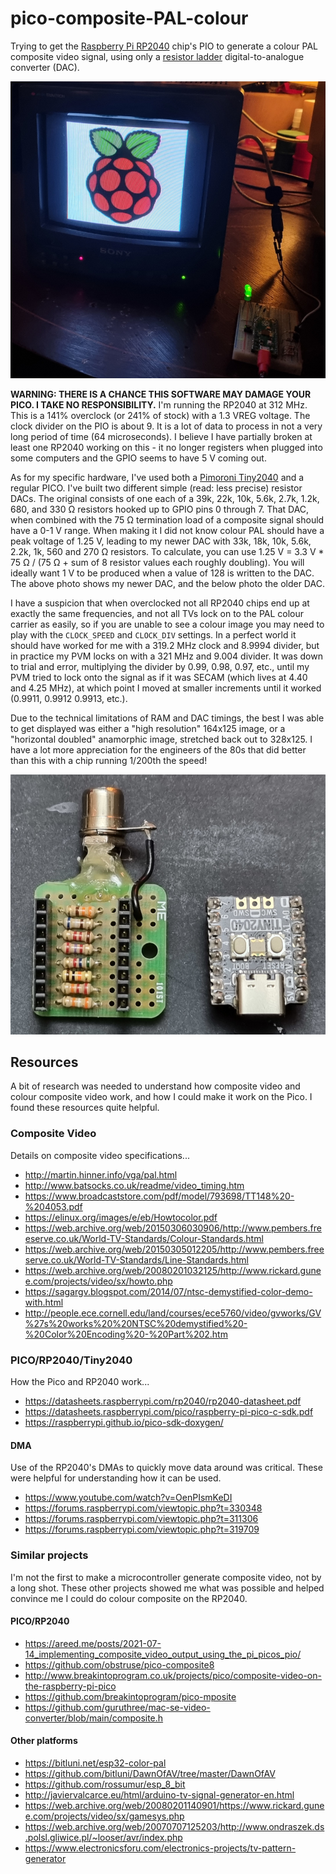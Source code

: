 # pico-composite-PAL-colour #

Trying to get the [Raspberry Pi RP2040](https://www.raspberrypi.com/documentation/microcontrollers/rp2040.html) chip's PIO to generate a colour PAL composite video signal, using only a [resistor ladder](https://en.wikipedia.org/wiki/Resistor_ladder) digital-to-analogue converter (DAC).

![Photograph of a CRT screen running the code](resources/onacrt.jpg)

**WARNING: THERE IS A CHANCE THIS SOFTWARE MAY DAMAGE YOUR PICO. I TAKE NO RESPONSIBILITY.**
I'm running the RP2040 at 312 MHz. This is a 141% overclock (or 241% of stock) with a 1.3 VREG voltage. The clock divider on the PIO is about 9. It is a lot of data to process in not a very long period of time (64 microseconds). I believe I have partially broken at least one RP2040 working on this - it no longer registers when plugged into some computers and the GPIO seems to have 5 V coming out.

As for my specific hardware, I've used both a [Pimoroni Tiny2040](https://shop.pimoroni.com/products/tiny-2040?variant=39560012300371) and a regular PICO. I've built two different simple (read: less precise) resistor DACs. The original consists of one each of a 39k, 22k, 10k, 5.6k, 2.7k, 1.2k, 680, and 330 Ω resistors hooked up to GPIO pins 0 through 7. That DAC, when combined with the 75 Ω termination load of a composite signal should have a 0-1 V range. When making it I did not know colour PAL should have a peak voltage of 1.25 V, leading to my newer DAC with 33k, 18k, 10k, 5.6k, 2.2k, 1k, 560 and 270  Ω resistors. To calculate, you can use 1.25 V = 3.3 V * 75 Ω / (75 Ω + sum of 8 resistor values each roughly doubling). You will ideally want 1 V to be produced when a value of 128 is written to the DAC. The above photo shows my newer DAC, and the below photo the older DAC.

I have a suspicion that when overclocked not all RP2040 chips end up at exactly the same frequencies, and not all TVs lock on to the PAL colour carrier as easily, so if you are unable to see a colour image you may need to play with the `CLOCK_SPEED` and `CLOCK_DIV` settings. In a perfect world it should have worked for me with a 319.2 MHz clock and 8.9994 divider, but in practice my PVM locks on with a 321 MHz and 9.004 divider. It was down to trial and error, multiplying the divider by 0.99, 0.98, 0.97, etc., until my PVM tried to lock onto the signal as if it was SECAM (which lives at 4.40 and 4.25 MHz), at which point I moved at smaller increments until it worked (0.9911, 0.9912 0.9913, etc.).

Due to the technical limitations of RAM and DAC timings, the best I was able to get displayed was either a "high resolution" 164x125 image, or a "horizontal doubled" anamorphic image, stretched back out to 328x125. I have a lot more appreciation for the engineers of the 80s that did better than this with a chip running 1/200th the speed!

![My original passive resistor DAC and Tiny2040](resources/chipanddac.jpg)

## Resources ##

A bit of research was needed to understand how composite video and colour composite video work, and how I could make it work on the Pico. I found these resources quite helpful.

### Composite Video ###

Details on composite video specifications...

* http://martin.hinner.info/vga/pal.html
* http://www.batsocks.co.uk/readme/video_timing.htm
* https://www.broadcaststore.com/pdf/model/793698/TT148%20-%204053.pdf
* https://elinux.org/images/e/eb/Howtocolor.pdf
* https://web.archive.org/web/20150306030906/http://www.pembers.freeserve.co.uk/World-TV-Standards/Colour-Standards.html
* https://web.archive.org/web/20150305012205/http://www.pembers.freeserve.co.uk/World-TV-Standards/Line-Standards.html
* https://web.archive.org/web/20080201032125/http://www.rickard.gunee.com/projects/video/sx/howto.php
* https://sagargv.blogspot.com/2014/07/ntsc-demystified-color-demo-with.html
* http://people.ece.cornell.edu/land/courses/ece5760/video/gvworks/GV%27s%20works%20%20NTSC%20demystified%20-%20Color%20Encoding%20-%20Part%202.htm

### PICO/RP2040/Tiny2040 ###

How the Pico and RP2040 work...

* https://datasheets.raspberrypi.com/rp2040/rp2040-datasheet.pdf
* https://datasheets.raspberrypi.com/pico/raspberry-pi-pico-c-sdk.pdf
* https://raspberrypi.github.io/pico-sdk-doxygen/

#### DMA ####

Use of the RP2040's DMAs to quickly move data around was critical. These were helpful for understanding how it can be used.

* https://www.youtube.com/watch?v=OenPIsmKeDI
* https://forums.raspberrypi.com/viewtopic.php?t=330348
* https://forums.raspberrypi.com/viewtopic.php?t=311306
* https://forums.raspberrypi.com/viewtopic.php?t=319709

### Similar projects ###

I'm not the first to make a microcontroller generate composite video, not by a long shot. These other projects showed me what was possible and helped convince me I could do colour composite on the RP2040.

#### PICO/RP2040 ####

* https://areed.me/posts/2021-07-14_implementing_composite_video_output_using_the_pi_picos_pio/
* https://github.com/obstruse/pico-composite8
* http://www.breakintoprogram.co.uk/projects/pico/composite-video-on-the-raspberry-pi-pico
* https://github.com/breakintoprogram/pico-mposite
* https://github.com/guruthree/mac-se-video-converter/blob/main/composite.h

#### Other platforms ####

* https://bitluni.net/esp32-color-pal
* https://github.com/bitluni/DawnOfAV/tree/master/DawnOfAV
* https://github.com/rossumur/esp_8_bit
* http://javiervalcarce.eu/html/arduino-tv-signal-generator-en.html
* https://web.archive.org/web/20080201140901/https://www.rickard.gunee.com/projects/video/sx/gamesys.php
* https://web.archive.org/web/20070707125203/http://www.ondraszek.ds.polsl.gliwice.pl/~looser/avr/index.php
* https://www.electronicsforu.com/electronics-projects/tv-pattern-generator
